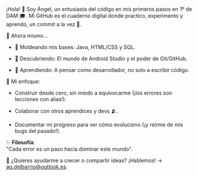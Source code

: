 ¡Hola! 👋 Soy Ángel, un entusiasta del código en mis primeros pasos en 1º de DAM 🎓.
Mi GitHub es el cuaderno digital donde practico, experimento y aprendo, un commit a la vez 🚀.

🌱 Ahora mismo...
- 🔨 Moldeando mis bases: Java, HTML/CSS y SQL.

- 📱 Descubriendo: El mundo de Android Studio y el poder de Git/GitHub.

- 🧠 Aprendiendo: A pensar como desarrollador, no solo a escribir código.

🎯 Mi enfoque:
- Construir desde cero, sin miedo a equivocarme (¡los errores son lecciones con alias!).

- Colaborar con otros aprendices y devs 🫂.

- Documentar mi progreso para ver cómo evoluciono (¡y reírme de mis bugs del pasado!).  

✨ **Filosofía**:  
"Cada error es un paso hacia dominar este mundo".  

📩 ¿Quieres ayudarme a crecer o compartir ideas? ¡Hablemos! → ag.delbarrio@outlook.es. 
